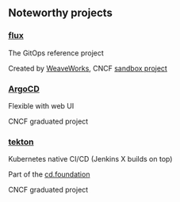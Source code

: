 ## Noteworthy projects

### [flux](https://fluxcd.io/)

The GitOps reference project

Created by [WeaveWorks](https://www.weave.works/), CNCF [sandbox project](https://www.cncf.io/sandbox-projects/)

### [ArgoCD](https://argoproj.github.io/argo-cd/)

Flexible with web UI

CNCF graduated project [](https://www.cncf.io/projects/argo/)

### [tekton](https://tekton.dev/)

Kubernetes native CI/CD (Jenkins X builds on top)

Part of the [cd.foundation](https://cd.foundation/)

CNCF graduated project [](https://www.cncf.io/projects/flux/)
